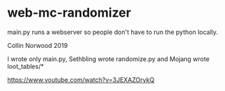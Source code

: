 # web-mc-randomizer

main.py runs a webserver so people don't have to run the python locally.

Collin Norwood 2019

I wrote only main.py, Sethbling wrote randomize.py and Mojang wrote loot_tables/*

https://www.youtube.com/watch?v=3JEXAZOrykQ
